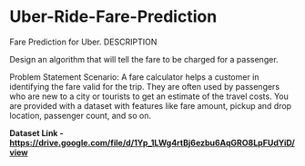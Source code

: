 # Uber-Ride-Fare-Prediction

Fare Prediction for Uber.
DESCRIPTION

Design an algorithm that will tell the fare to be charged for a passenger.

Problem Statement Scenario:
A fare calculator helps a customer in identifying the fare valid for the trip. They are often used by passengers who are new to a city or tourists to get an estimate of the travel costs.
You are provided with a dataset with features like fare amount, pickup and drop location, passenger count, and so on.

**Dataset Link - https://drive.google.com/file/d/1Yp_1LWg4rtBj6ezbu6AqGRO8LpFUdYiD/view**
